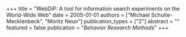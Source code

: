 +++
title = "WebDiP: A tool for information search experiments on the World-Wide Web"
date = 2005-01-01
authors = ["Michael Schulte-Mecklenbeck", "Moritz Neun"]
publication_types = ["2"]
abstract = ""
featured = false
publication = "*Behavior Research Methods*"
+++

